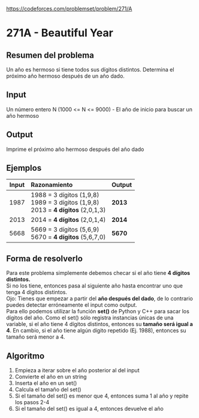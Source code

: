 https://codeforces.com/problemset/problem/271/A

# 271A - Beautiful Year

## Resumen del problema
Un año es hermoso si tiene todos sus dígitos distintos. Determina el próximo año hermoso después de un año dado.

## Input
Un número entero N (1000 <= N <= 9000) - El año de inicio para buscar un año hermoso

## Output
Imprime el próximo año hermoso después del año dado

## Ejemplos
| Input  | Razonamiento  | Output    |
| ------ | :------------ | --------- |
| 1987   | 1988 = 3 dígitos (1,9,8) <br> 1989 = 3 dígitos (1,9,8) <br> 2013 = **4 dígitos** (2,0,1,3) | **2013**  |
| 2013   | 2014 = **4 dígitos** (2,0,1,4)                                                             | **2014**  |
| 5668   | 5669 = 3 dígitos (5,6,9) <br> 5670 = **4 dígitos** (5,6,7,0)                               | **5670**  |

## Forma de resolverlo
Para este problema simplemente debemos checar si el año tiene **4 dígitos distintos.** \
Si no los tiene, entonces pasa al siguiente año hasta encontrar uno que tenga 4 dígitos distintos. \
Ojo: Tienes que empezar a partir del **año después del dado**, de lo contrario puedes detectar erróneamente el input como output.\
Para ello podemos utilizar la función **set()** de Python y C++ para sacar los dígitos del año. Como el set() sólo registra instancias únicas de una variable, si el año tiene 4 dígitos distintos, entonces su **tamaño será igual a 4**. En cambio, si el año tiene algún dígito repetido (Ej. 1988), entonces su tamaño será menor a 4.

## Algoritmo
1) Empieza a iterar sobre el año posterior al del input
2) Convierte el año en un string
3) Inserta el año en un set()
4) Calcula el tamaño del set()
5) Si el tamaño del set() es menor que 4, entonces suma 1 al año y repite los pasos 2-4
6) Si el tamaño del set() es igual a 4, entonces devuelve el año
